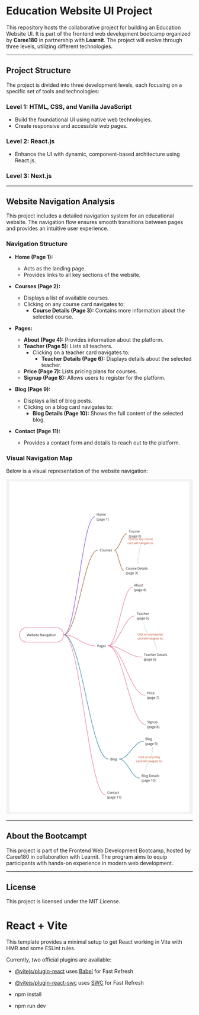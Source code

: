# Education Website UI Project

This repository hosts the collaborative project for building an Education Website UI. It is part of the frontend web development bootcamp organized by **Caree180** in partnership with **Learnit**. The project will evolve through three levels, utilizing different technologies.

---

## Project Structure

The project is divided into three development levels, each focusing on a specific set of tools and technologies:

### Level 1: HTML, CSS, and Vanilla JavaScript

- Build the foundational UI using native web technologies.
- Create responsive and accessible web pages.

### Level 2: React.js

- Enhance the UI with dynamic, component-based architecture using React.js.


### Level 3: Next.js

---

## Website Navigation Analysis

This project includes a detailed navigation system for an educational website. The navigation flow ensures smooth transitions between pages and provides an intuitive user experience.

### Navigation Structure

- **Home (Page 1):**
  - Acts as the landing page.
  - Provides links to all key sections of the website.
- **Courses (Page 2):**

  - Displays a list of available courses.
  - Clicking on any course card navigates to:
    - **Course Details (Page 3):** Contains more information about the selected course.

- **Pages:**
  - **About (Page 4):** Provides information about the platform.
  - **Teacher (Page 5):** Lists all teachers.
    - Clicking on a teacher card navigates to:
      - **Teacher Details (Page 6):** Displays details about the selected teacher.
  - **Price (Page 7):** Lists pricing plans for courses.
  - **Signup (Page 8):** Allows users to register for the platform.
- **Blog (Page 9):**

  - Displays a list of blog posts.
  - Clicking on a blog card navigates to:
    - **Blog Details (Page 10):** Shows the full content of the selected blog.

- **Contact (Page 11):**
  - Provides a contact form and details to reach out to the platform.

### Visual Navigation Map

Below is a visual representation of the website navigation:

![Website Navigation](/assets/images/ui/Site-map.jpg)

---

## About the Bootcampt

This project is part of the Frontend Web Development Bootcamp, hosted by Caree180 in collaboration with Learnit. The program aims to equip participants with hands-on experience in modern web development.

---

## License

This project is licensed under the MIT License.


# React + Vite

This template provides a minimal setup to get React working in Vite with HMR and some ESLint rules.

Currently, two official plugins are available:

- [@vitejs/plugin-react](https://github.com/vitejs/vite-plugin-react/blob/main/packages/plugin-react/README.md) uses [Babel](https://babeljs.io/) for Fast Refresh
- [@vitejs/plugin-react-swc](https://github.com/vitejs/vite-plugin-react-swc) uses [SWC](https://swc.rs/) for Fast Refresh









- npm install 
- npm run dev 